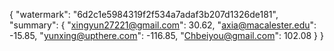 {
    "watermark": "6d2c1e5984319f2f534a7adaf3b207d1326de181", 
    "summary": {
        "xingyun27221@gmail.com": 30.62, 
        "axia@macalester.edu": -15.85, 
        "yunxing@upthere.com": -116.85, 
        "Chbeiyou@gmail.com": 102.08
    }
}